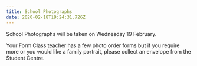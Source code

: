 ```yaml
---
title: School Photographs
date: 2020-02-18T19:24:31.726Z
---
```

School Photographs will be taken on Wednesday 19 February.  

Your Form Class teacher has a few photo order forms but if you require more or you would like a family portrait, please collect an envelope from the Student Centre.
